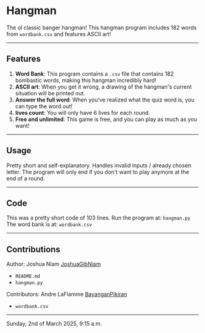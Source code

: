 # Hangman
The ol classic banger hangman! This hangman program includes 182 words from `wordbank.csv` and features
ASCII art!

---

## Features
1. **Word Bank**: This program contains a `.csv` file that contains 182 bombastic words, 
making this hangman incredibly hard!
2. **ASCII art**: When you get it wrong, a drawing of the hangman's current situation will be printed out.
3. **Answer the full word**: When you've realized what the quiz word is, you can type the word out!
4. **lives count**: You will only have 6 lives for each round.
5. **Free and unlimited**: This game is free, and you can play as much as you want!

---

## Usage
Pretty short and self-explanatory. Handles invalid inputs / already chosen letter. The program will only
end if you don't want to play anymore at the end of a round.

---

## Code
This was a pretty short code of 103 lines.
Run the program at: `hangman.py`
The word bank is at: `wordbank.csv`

---

## Contributions
Author: Joshua Niam [JoshuaGibNiam](https://github.com/JoshuaGibNiam)
- `README.md` 
- `hangman.py`

Contributors: Andre LaFlamme [BayanganPikiran](https://github.com/BayanganPikiran)
- `wordbank.csv`

---

Sunday, 2nd of March 2025, 9:15 a.m.